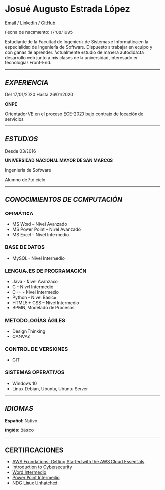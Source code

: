 # __Josué Augusto Estrada López__

[Email](mailto:josuestrd@outlook.com) / [LinkedIn](https://www.linkedin.com/in/josuestrd) / [GitHub](https://github.com/JosueEstrada)

Fecha de Nacimiento:  17/08/1995

Estudiante de la Facultad de Ingeniería de Sistemas e Informática en la especialidad de Ingeniería de Software\. Dispuesto a trabajar en equipo y con ganas de aprender\. Actualmente estudio de manera autodidacta desarrollo web junto a mis clases de la universidad, interesado en tecnologías Front\-End\.

---
## *EXPERIENCIA*

Del   17/01/2020 Hasta 26/01/2020

__ONPE__

Orientador VE en el proceso ECE\-2020 bajo contrato de locación de servicios

---
## *ESTUDIOS*

Desde 03/2016

__UNIVERSIDAD NACIONAL MAYOR DE SAN MARCOS__

Ingeniería de Software

Alumno de 7to ciclo

---
## *CONOCIMIENTOS DE COMPUTACIÓN*

### OFIMÁTICA

- MS Word – Nivel Avanzado
- MS Power Point – Nivel Avanzado
- MS Excel – Nivel Intermedio

### BASE DE DATOS

- MySQL \- 	Nivel Intermedio

### LENGUAJES DE PROGRAMACIÓN

- Java \-	Nivel Avanzado
- C    \-	Nivel Intermedio
- C\+\+  \-	Nivel Intermedio
- Python – Nivel Básico
- HTML5 \+ CSS – Nivel Intermedio
- BPMN, Modelado de Procesos

### METODOLOGÍAS ÁGILES

- Design Thinking
- CANVAS

### CONTROL DE VERSIONES

- GIT

### SISTEMAS OPERATIVOS

- Windows 10
- Linux Debian, Ubuntu, Ubuntu Server

---
## *IDIOMAS*
**Español**: Nativo

**Inglés**: Básico

---
## CERTIFICACIONES

- [AWS Foundations: Getting Started with the AWS Cloud Essentials](https://drive.google.com/file/d/1W340XpI54tR-2zwf8M3AKHnixMvHLn_q/view?usp=sharing)
- [Introduction to Cybersecurity](https://www.credly.com/badges/f42bb7fa-015f-4e00-8251-ccfb293b76d1/public_url)
- [Word Intermedio](https://cursos.campusromero.pe/certificates/83acdab4b24741609ab19efcb323db26)
- [Power Point Intermedio](https://cursos.campusromero.pe/certificates/0100aeb7ac0c4ca08c29d577e404845e)
- [NDG Linux Unhatched](https://drive.google.com/file/d/1xbOdpAkZaKskc0He9MvZzL8WukBO1cKT/view?usp=sharing)

